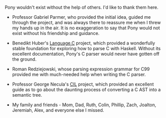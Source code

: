 <!-- This is still incomplete, since Pony is incomplete. But I don't want to forget anyone. -->

Pony wouldn't exist without the help of others. I'd like to thank them here.

* Professor Gabriel Parmer, who provided the initial idea, guided me through the project, and was always there to reassure me when I threw my hands up in the air. It is no exaggeration to say that Pony would not exist without his friendship and guidance.

* Benedikt Huber's [Language.C](http://trac.sivity.net/language_c/) project, which provided a wonderfully stable foundation for exploring how to parse C with Haskell. Without its excellent documentation, Pony's C parser would never have gotten off the ground.

* Roman Redziejowski, whose parsing expression grammar for C99 provided me with much-needed help when writing the C parser.

* Professor George Necula's [CIL](http://www.cs.berkeley.edu/~necula/cil/) project, which provided an excellent guide as to go about the daunting process of converting a C AST into a semantic tree.

* My family and friends - Mom, Dad, Ruth, Colin, Phillip, Zach, Joalton, Jeremiah, Alex, and everyone else I missed.
